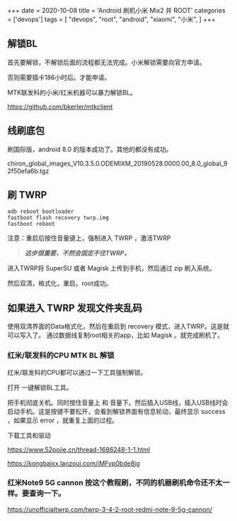 +++
date = 2020-10-08
title = 'Android 刷机小米 Mix2 并 ROOT'
categories = ['devops']
tags = [
    "devops",
    "root",
    "android",
    "xiaomi",
    "小米",
]
+++


## 解锁BL

首先要解锁，不解锁后面的流程都无法完成。小米解锁需要向官方申请。

否则需要插卡186小时后。才能申请。

MTK联发科的小米/红米机器可以暴力解锁BL。

https://github.com/bkerler/mtkclient


## 线刷底包

刷国际版，android 8.0 的版本成功了。其他的都没有成功。


chiron_global_images_V10.3.5.0.ODEMIXM_20190528.0000.00_8.0_global_92f50efa6b.tgz

## 刷 TWRP

```shell
adb reboot bootloader
fastboot flash recovery twrp.img
fastboot reboot
```

注意：重启后按住音量键上，强制进入 TWRP ，激活TWRP

>***这步很重要，不然会固定不住TWRP。***

进入TWRP将 SuperSU 或者 Magisk 上传到手机，然后通过 zip 刷入系统。

然后双清，格式化，重启。root成功。

## 如果进入 TWRP 发现文件夹乱码

使用双清界面的Data格式化，然后在重启到 recovery 模式，进入TWRP。这是就可以写入了。
通过数据线复制root相关的app，比如 Magisk 。就完成刷机了。



### 红米/联发科的CPU MTK BL 解锁

红米/联发科的CPU都可以通过一下工具强制解锁。

打开 一键解锁BL工具。

把手机彻底关机。同时按住音量上 和 音量下。然后插入USB线，插入USB线时会启动手机。这是按键不要松开，会看到解锁界面有信息轮动，最终显示 success ，如果显示 error ，就重复上面的过程。

下载工具和驱动

https://www.52pojie.cn/thread-1686248-1-1.html

https://kongbaixx.lanzouj.com/iMFvp0bde8jg


### 红米Note9 5G cannon 按这个教程刷，不同的机器刷机命令还不太一样。要查询一下。

https://unofficialtwrp.com/twrp-3-4-2-root-redmi-note-9-5g-cannon/